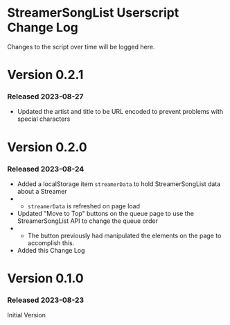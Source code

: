 # StreamerSongList Userscript Change Log

Changes to the script over time will be logged here.

# Version 0.2.1

### Released 2023-08-27

- Updated the artist and title to be URL encoded to prevent problems with special characters

# Version 0.2.0 

### Released 2023-08-24

- Added a localStorage item `streamerData` to hold StreamerSongList data about a Streamer
- - `streamerData` is refreshed on page load
- Updated "Move to Top" buttons on the queue page to use the StreamerSongList API to change the queue order
- - The button previously had manipulated the elements on the page to accomplish this.
- Added this Change Log

# Version 0.1.0

### Released 2023-08-23

Initial Version